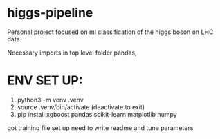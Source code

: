 # higgs-pipeline
Personal project focused on ml classification of the higgs boson on LHC data

Necessary imports in top level folder
pandas, 

# ENV SET UP:
1. python3 -m venv .venv
2. source .venv/bin/activate (deactivate to exit)
3. pip install xgboost pandas scikit-learn matplotlib numpy 

got training file set up need to write readme and tune parameters
